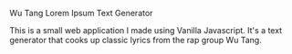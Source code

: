 Wu Tang Lorem Ipsum Text Generator

This is a small web application I made using Vanilla Javascript. It's a text generator that cooks up classic lyrics from the rap group Wu Tang.
